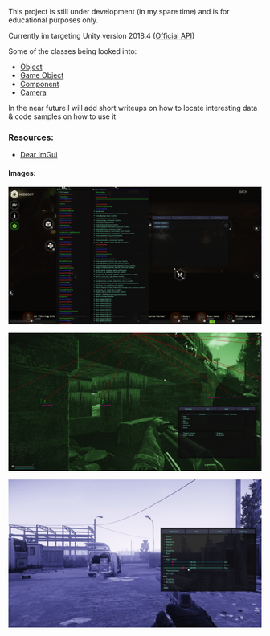 This project is still under development (in my spare time) and is for educational purposes only. 

Currently im targeting Unity version 2018.4 ([Official API](https://docs.unity3d.com/2018.4/Documentation/ScriptReference/))

Some of the classes being looked into:

* [Object](https://docs.unity3d.com/ScriptReference/Object.html)
* [Game Object](https://docs.unity3d.com/2018.4/Documentation/ScriptReference/GameObject.html)
* [Component](https://docs.unity3d.com/2018.4/Documentation/ScriptReference/Component.html)
* [Camera](https://docs.unity3d.com/2018.4/Documentation/ScriptReference/Camera.html)

In the near future I will add short writeups on how to locate interesting data & code samples on how to use it

### Resources:

- [Dear ImGui](https://github.com/ocornut/imgui)

#### Images:

![Enumerating active & tagged game objects](/images/image01.png)

![Older iteration of the menu](/images/image02.jpg)

![Changing night vision colors via the camera component](/images/image03.png)